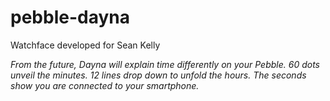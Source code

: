 pebble-dayna
============

Watchface developed for Sean Kelly

*From the future, Dayna will explain time differently on your Pebble. 60 dots unveil the minutes. 12 lines drop down to unfold the hours. The seconds show you are connected to your smartphone.*
